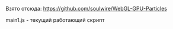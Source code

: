 Взято отсюда:
https://github.com/soulwire/WebGL-GPU-Particles

main1.js - текущий работающий скрипт
